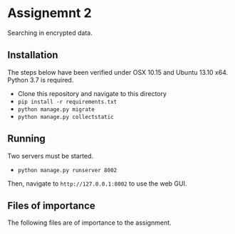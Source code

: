 # Assignemnt 2
Searching in encrypted data.

## Installation
The steps below have been verified under OSX 10.15 and Ubuntu 13.10 x64. Python 3.7 is required.

* Clone this repository and navigate to this directory
* `pip install -r requirements.txt`
* `python manage.py migrate`
* `python manage.py collectstatic`

## Running
Two servers must be started.

* `python manage.py runserver 8002`

Then, navigate to `http://127.0.0.1:8002` to use the web GUI.

## Files of importance
The following files are of importance to the assignment.
